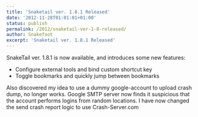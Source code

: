 ```yaml
---
title: 'Snaketail ver. 1.8.1 Released'
date: '2012-11-28T01:01:01+01:00'
status: publish
permalink: /2012/snaketail-ver-1-8-released/
author: Snakefoot
excerpt: 'Snaketail ver. 1.8.1 Released'
---
```

SnakeTail ver. 1.8.1 is now available, and introduces some new features:

- Configure external tools and bind custom shortcut key
- Toggle bookmarks and quickly jump between bookmarks

Also discovered my idea to use a dummy google-account to upload crash dump, no longer works.
Google SMTP server now finds it suspicious that the account performs logins from random locations.
I have now changed the send crash report logic to use Crash-Server.com